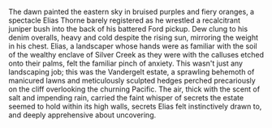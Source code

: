 The dawn painted the eastern sky in bruised purples and fiery oranges, a spectacle Elias Thorne barely registered as he wrestled a recalcitrant juniper bush into the back of his battered Ford pickup.  Dew clung to his denim overalls, heavy and cold despite the rising sun, mirroring the weight in his chest.  Elias, a landscaper whose hands were as familiar with the soil of the wealthy enclave of Silver Creek as they were with the calluses etched onto their palms, felt the familiar pinch of anxiety.  This wasn't just any landscaping job; this was the Vandergelt estate, a sprawling behemoth of manicured lawns and meticulously sculpted hedges perched precariously on the cliff overlooking the churning Pacific.  The air, thick with the scent of salt and impending rain, carried the faint whisper of secrets the estate seemed to hold within its high walls, secrets Elias felt instinctively drawn to, and deeply apprehensive about uncovering.
